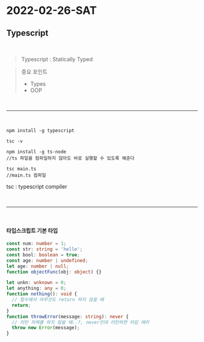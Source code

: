 # 2022-02-26-SAT

## Typescript

<br>

> Typescript : Statically Typed

> 중요 포인트
>
> - Types
> - OOP

<br>

---

<br>

```
npm install -g typescript

tsc -v

npm install -g ts-node
//ts 파일을 컴파일하지 않아도 바로 실행할 수 있도록 해준다

tsc main.ts
//main.ts 컴파일
```

tsc : typescript compiler

<br>

---

<br>

#### 타입스크립트 기본 타입

```typescript
const num: number = 1;
const str: string = 'hello';
const bool: boolean = true;
const age: number | undefined;
let age: number | null;
function objectFunc(obj: object) {}
```

```typescript
let unkn: unknown = 0;
let anything: any = 0;
function nothing(): void {
  // 함수에서 아무것도 return 하지 않을 때
  return;
}
function throwError(message: string): never {
  // 리턴 자체를 하지 않을 때..?, never인데 리턴하면 타입 에러
  throw new Error(message);
}
```
